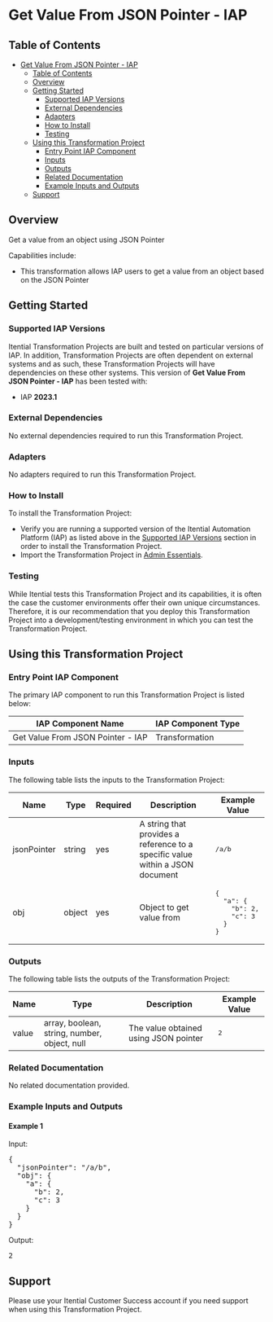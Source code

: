 # Get Value From JSON Pointer - IAP

## Table of Contents

- [Get Value From JSON Pointer - IAP](#get-value-from-json-pointer---iap)
  - [Table of Contents](#table-of-contents)
  - [Overview](#overview)
  - [Getting Started](#getting-started)
    - [Supported IAP Versions](#supported-iap-versions)
    - [External Dependencies](#external-dependencies)
    - [Adapters](#adapters)
    - [How to Install](#how-to-install)
    - [Testing](#testing)
  - [Using this Transformation Project](#using-this-transformation-project)
    - [Entry Point IAP Component](#entry-point-iap-component)
    - [Inputs](#inputs)
    - [Outputs](#outputs)
    - [Related Documentation](#related-documentation)
    - [Example Inputs and Outputs](#example-inputs-and-outputs)
  - [Support](#support)

## Overview

Get a value from an object using JSON Pointer

Capabilities include:
- This transformation allows IAP users to get a value from an object based on the JSON Pointer


## Getting Started

### Supported IAP Versions

Itential Transformation Projects are built and tested on particular versions of IAP. In addition, Transformation Projects are often dependent on external systems and as such, these Transformation Projects will have dependencies on these other systems. This version of **Get Value From JSON Pointer - IAP** has been tested with:


- IAP **2023.1**



### External Dependencies

No external dependencies required to run this Transformation Project.




### Adapters

No adapters required to run this Transformation Project.


### How to Install

To install the Transformation Project:

- Verify you are running a supported version of the Itential Automation Platform (IAP) as listed above in the [Supported IAP Versions](#supported-iap-versions) section in order to install the Transformation Project.
- Import the Transformation Project in [Admin Essentials](https://docs.itential.com/docs/importing-a-prebuilt-4).

### Testing

While Itential tests this Transformation Project and its capabilities, it is often the case the customer environments offer their own unique circumstances. Therefore, it is our recommendation that you deploy this Transformation Project into a development/testing environment in which you can test the Transformation Project.

## Using this Transformation Project


### Entry Point IAP Component

The primary IAP component to run this Transformation Project is listed below:

<table>
  <thead>
    <tr>
      <th>IAP Component Name</th>
      <th>IAP Component Type</th>
    </tr>
  </thead>
  <tbody>
      <td>Get Value From JSON Pointer - IAP</td>
      <td>Transformation</td>
    </tr>
  </tbody>
</table>

### Inputs

The following table lists the inputs to the Transformation Project:

<table>
  <thead>
    <tr>
      <th>Name</th>
      <th>Type</th>
      <th>Required</th>
      <th>Description</th>
      <th>Example Value</th>
    </tr>
  </thead>
  <tbody>
    <tr>
      <td>jsonPointer</td>
      <td>string</td>
      <td>yes</td>
      <td>A string that provides a reference to a specific value within a JSON document</td>
      <td><pre lang="json">/a/b</pre></td>
    </tr>    <tr>
      <td>obj</td>
      <td>object</td>
      <td>yes</td>
      <td>Object to get value from</td>
      <td><pre lang="json">{
  "a": {
    "b": 2,
    "c": 3
  }
}</pre></td>
    </tr>
  </tbody>
</table>



### Outputs

The following table lists the outputs of the Transformation Project:

<table>
  <thead>
    <tr>
      <th>Name</th>
      <th>Type</th>
      <th>Description</th>
      <th>Example Value</th>
    </tr>
  </thead>
  <tbody>
    <tr>
      <td>value</td>
      <td>array, boolean, string, number, object, null</td>
      <td>The value obtained using JSON pointer</td>
      <td><pre lang="json">2</pre></td>
    </tr>
  </tbody>
</table>

  


### Related Documentation

No related documentation provided.



### Example Inputs and Outputs

  
#### Example 1

    
Input:
<pre>{
  "jsonPointer": "/a/b",
  "obj": {
    "a": {
      "b": 2,
      "c": 3
    }
  }
} </pre>

    
    
Output:
<pre>2 </pre>

    
  


## Support

Please use your Itential Customer Success account if you need support when using this Transformation Project.